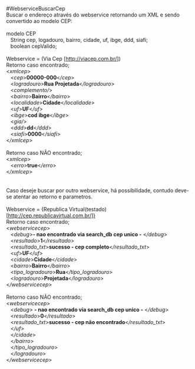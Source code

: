 #WebserviceBuscarCep <br>
Buscar o endereço através do webservice retornando um XML e sendo convertido ao modelo CEP:<br>
<br>
modelo CEP<br>
&nbsp;&nbsp;&nbsp;String cep, logadouro, bairro, cidade, uf, ibge, ddd, siafi;<br>
&nbsp;&nbsp;&nbsp;boolean cepValido;<br>
<br>
Webservice = (Via Cep [http://viacep.com.br/])<br>
Retorno caso encontrado;<br>
<*xmlcep*><br>
&nbsp;&nbsp;&nbsp;<*cep*>**00000-000**<*/cep*><br>
&nbsp;&nbsp;&nbsp;<*logradouro*>**Rua Projetada**<*/logradouro*><br>
&nbsp;&nbsp;&nbsp;<*complemento/*><br>
&nbsp;&nbsp;&nbsp;<*bairro*>**Bairro**<*/bairro*><br>
&nbsp;&nbsp;&nbsp;<*localidade*>**Cidade**<*/localidade*><br>
&nbsp;&nbsp;&nbsp;<*uf*>**UF**<*/uf*><br>
&nbsp;&nbsp;&nbsp;<*ibge*>**cod ibge**<*/ibge*><br>
&nbsp;&nbsp;&nbsp;<*gia/*><br>
&nbsp;&nbsp;&nbsp;<*ddd*>**dd**<*/ddd*><br>
&nbsp;&nbsp;&nbsp;<*siafi*>**0000**<*/siafi*><br>
<*/xmlcep*><br>
<br>
Retorno caso NÂO encontrado;<br>
<*xmlcep*><br>
&nbsp;&nbsp;&nbsp;<*erro*>**true**<*/erro*><br>
<*/xmlcep*><br>
<br>
<br>
Caso deseje buscar por outro webservice, há possibilidade, contudo deve-se atentar ao retorno e parametros.<br>
<br>
Webservice = {Republica Virtual(testado) [http://cep.republicavirtual.com.br/]}<br>
Retorno caso encontrado;<br>
<*webservicecep*><br>
&nbsp;&nbsp;&nbsp;<*debug*>**- nao encontrado via search_db cep unico -** <*/debug*><br>
&nbsp;&nbsp;&nbsp;<*resultado*>**1**<*/resultado*><br>
&nbsp;&nbsp;&nbsp;<*resultado_txt*>**sucesso - cep completo**<*/resultado_txt*><br>
&nbsp;&nbsp;&nbsp;<*uf*>**UF**<*/uf*><br>
&nbsp;&nbsp;&nbsp;<*cidade*>**Cidade**<*/cidade*><br>
&nbsp;&nbsp;&nbsp;<*bairro*>**Bairro**<*/bairro*><br>
&nbsp;&nbsp;&nbsp;<*tipo_logradouro*>**Rua**<*/tipo_logradouro*><br>
&nbsp;&nbsp;&nbsp;<*logradouro*>**Projetada**<*/logradouro*><br>
<*/webservicecep*><br>
<br>
Retorno caso NÃO encontrado;<br>
<*webservicecep*><br>
&nbsp;&nbsp;&nbsp;<*debug*> **- nao encontrado via search_db cep unico -** <*/debug*><br>
&nbsp;&nbsp;&nbsp;<*resultado*>**0**<*/resultado*><br>
&nbsp;&nbsp;&nbsp;<*resultado_txt*>**sucesso - cep não encontrado**<*/resultado_txt*><br>
&nbsp;&nbsp;&nbsp;<*/uf*><br>
&nbsp;&nbsp;&nbsp;<*/cidade*><br>
&nbsp;&nbsp;&nbsp;<*/bairro*><br>
&nbsp;&nbsp;&nbsp;<*/tipo_logradouro*><br>
&nbsp;&nbsp;&nbsp;<*/logradouro*><br>
<*/webservicecep*>

